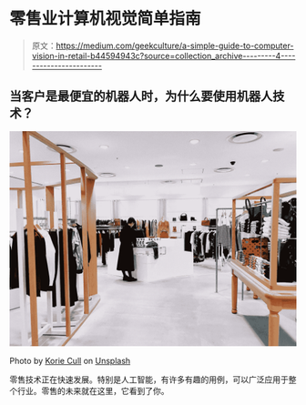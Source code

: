 # 零售业计算机视觉简单指南

> 原文：<https://medium.com/geekculture/a-simple-guide-to-computer-vision-in-retail-b44594943c?source=collection_archive---------4----------------------->

## 当客户是最便宜的机器人时，为什么要使用机器人技术？

![](img/d895c1d3db2441a39738b13568f327f8.png)

Photo by [Korie Cull](https://unsplash.com/@korie?utm_source=unsplash&utm_medium=referral&utm_content=creditCopyText) on [Unsplash](https://unsplash.com/s/photos/retail?utm_source=unsplash&utm_medium=referral&utm_content=creditCopyText)

零售技术正在快速发展。特别是人工智能，有许多有趣的用例，可以广泛应用于整个行业。零售的未来就在这里，它看到了你。